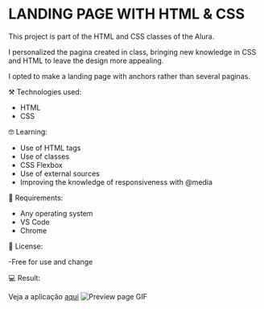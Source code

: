 # LANDING PAGE WITH HTML & CSS

This project is part of the HTML and CSS classes of the Alura.

I personalized the pagina created in class, bringing new knowledge in CSS and HTML to leave the design more appealing.

I opted to make a landing page with anchors rather than several paginas.

⚒️ Technologies used:

- HTML
- CSS


🤓 Learning:

- Use of HTML tags
- Use of classes
- CSS Flexbox
- Use of external sources
- Improving the knowledge of responsiveness with @media

📄 Requirements:

- Any operating system
- VS Code
- Chrome

📝 License:

-Free for use and change

💻 Result:

Veja a aplicação [aqui](https://barbearia-lyart.vercel.app/)
![Preview page GIF](./imagens/preview.gif)